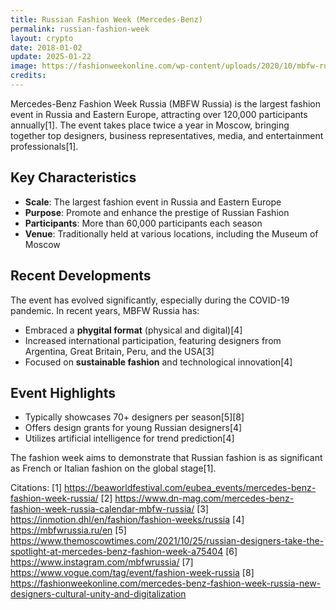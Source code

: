 ```yaml
---
title: Russian Fashion Week (Mercedes-Benz)
permalink: russian-fashion-week
layout: crypto
date: 2018-01-02
update: 2025-01-22
image: https://fashionweekonline.com/wp-content/uploads/2020/10/mbfw-russia-will-show-moscow-featured.jpg
credits:
---
```


Mercedes-Benz Fashion Week Russia (MBFW Russia) is the largest fashion event in Russia and Eastern Europe, attracting over 120,000 participants annually[1]. The event takes place twice a year in Moscow, bringing together top designers, business representatives, media, and entertainment professionals[1].

## Key Characteristics
- **Scale**: The largest fashion event in Russia and Eastern Europe
- **Purpose**: Promote and enhance the prestige of Russian Fashion
- **Participants**: More than 60,000 participants each season
- **Venue**: Traditionally held at various locations, including the Museum of Moscow

## Recent Developments
The event has evolved significantly, especially during the COVID-19 pandemic. In recent years, MBFW Russia has:
- Embraced a **phygital format** (physical and digital)[4]
- Increased international participation, featuring designers from Argentina, Great Britain, Peru, and the USA[3]
- Focused on **sustainable fashion** and technological innovation[4]

## Event Highlights
- Typically showcases 70+ designers per season[5][8]
- Offers design grants for young Russian designers[4]
- Utilizes artificial intelligence for trend prediction[4]

The fashion week aims to demonstrate that Russian fashion is as significant as French or Italian fashion on the global stage[1].

Citations:
[1] https://beaworldfestival.com/eubea_events/mercedes-benz-fashion-week-russia/
[2] https://www.dn-mag.com/mercedes-benz-fashion-week-russia-calendar-mbfw-russia/
[3] https://inmotion.dhl/en/fashion/fashion-weeks/russia
[4] https://mbfwrussia.ru/en
[5] https://www.themoscowtimes.com/2021/10/25/russian-designers-take-the-spotlight-at-mercedes-benz-fashion-week-a75404
[6] https://www.instagram.com/mbfwrussia/
[7] https://www.vogue.com/tag/event/fashion-week-russia
[8] https://fashionweekonline.com/mercedes-benz-fashion-week-russia-new-designers-cultural-unity-and-digitalization
